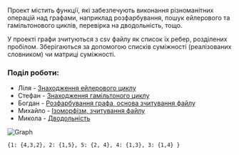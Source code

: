 Проект містить функції, які забезпечують виконання різноманітних операцій над графами,
наприклад розфарбування, пошук ейлерового та гамільтонового циклів,
перевірка на дводольність, тощо.

У проекті графи зчитуються з csv файлу як список їх ребер, розділених пробілом.
Зберігаються за допомогою списків суміжності (реалізованих словником) чи матриці суміжності.

### Поділ роботи:
- Ліля - [Знаходження ейлерового циклу](https://github.com/bohdanhlovatskyi/dm_project/tree/main/euler_cycle)
- Стефан - [Знаходження гамільтоного циклу](https://github.com/bohdanhlovatskyi/dm_project/tree/main/hamiltonian)
- Богдан - [Розфарбування графа, основа зчитування файлу](https://github.com/bohdanhlovatskyi/dm_project/tree/main/colouring)
- Михайло - [Ізоморфізм, зчитування файлу]()
- Микола - [Дводольність](https://github.com/bohdanhlovatskyi/dm_project/tree/main/duality)

![Graph](https://upload.wikimedia.org/wikipedia/commons/thumb/3/36/Line_graph_construction_1.svg/270px-Line_graph_construction_1.svg.png)
```
{1: {4,3,2}, 2: {1,5}, 5: {2, 4}, 4: {1,3}, 3: {1,4} }
```
